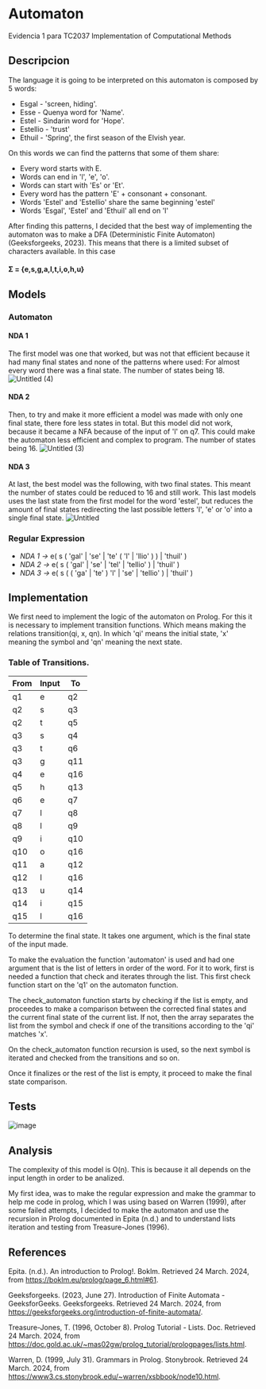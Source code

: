 # Automaton
Evidencia 1 para TC2037 Implementation of Computational Methods

## Descripcion
The language it is going to be interpreted on this automaton is composed by 5 words:
- Esgal - 'screen, hiding'.
- Esse - Quenya word for 'Name'.
- Estel - Sindarin word for 'Hope'.
- Estellio - 'trust'
- Ethuil - 'Spring', the first season of the Elvish year.

On this words we can find the patterns that some of them share:
- Every word starts with E.
- Words can end in 'l', 'e', 'o'.
- Words can start with 'Es' or 'Et'.
- Every word has the pattern 'E' + consonant + consonant.
- Words 'Estel' and 'Estellio' share the same beginning 'estel'
- Words 'Esgal', 'Estel' and 'Ethuil' all end on 'l'

After finding this patterns, I decided that the best way of implementing the automaton was to make a DFA (Deterministic Finite Automaton) (Geeksforgeeks, 2023). This means that there is a limited subset of characters available. In this case 

#### Σ = {e,s,g,a,l,t,i,o,h,u}

## Models
### Automaton
#### NDA 1
The first model was one that worked, but was not that efficient because it had many final states and none of the patterns where used: For almost every word there was a final state. The number of states being 18.
![Untitled (4)](https://github.com/A01705840/automaton/assets/111139686/06d6f789-5945-42b6-9bee-c64c183f61c3)

#### NDA 2
Then, to try and make it more efficient a model was made with only one final state, there fore less states in total. But this model did not work, because it became a NFA because of the input of 'l' on q7. This could make the automaton less efficient and complex to program. The number of states being 16.
![Untitled (3)](https://github.com/A01705840/automaton/assets/111139686/d4696f16-f181-434e-8b65-70e724e65ab5)

#### NDA 3
At last, the best model was the following, with two final states. This meant the number of states could be reduced to 16 and still work. This last models uses the last state from the first model for the word 'estel', but reduces the amount of final states redirecting the last possible letters 'l', 'e' or 'o' into a single final state.
![Untitled](https://github.com/A01705840/automaton/assets/111139686/05aa5e1e-0838-4511-a643-a1491e85545f)

### Regular Expression

- *NDA 1 ->* e( s ( 'gal' | 'se' | 'te' ( 'l' | 'llio' ) ) | 'thuil' )
- *NDA 2 ->* e( s ( 'gal' | 'se' | 'tel' | 'tellio' ) | 'thuil' )
- *NDA 3 ->* e( s ( ( 'ga' | 'te' ) 'l' | 'se' | 'tellio' ) | 'thuil' )

## Implementation
We first need to implement the logic of the automaton on Prolog. For this it is necessary to implement transition functions. Which means making the relations transition(qi, x, qn). In which 'qi' means the initial state, 'x' meaning the symbol and 'qn' meaning the next state.

### Table of Transitions.
| From     | Input | To   |
|----------|-------|------|
| q1       | e     | q2   |
| q2       | s     | q3   |
| q2       | t     | q5   |
| q3       | s     | q4   |
| q3       | t     | q6   |
| q3       | g     | q11  |
| q4       | e     | q16  |
| q5       | h     | q13  |
| q6       | e     | q7   |
| q7       | l     | q8   |
| q8       | l     | q9   |
| q9       | i     | q10  |
| q10      | o     | q16  |
| q11      | a     | q12  |
| q12      | l     | q16  |
| q13      | u     | q14  |
| q14      | i     | q15  |
| q15      | l     | q16  |

To determine the final state. It takes one argument, which is the final state of the input made.

To make the evaluation the function 'automaton' is used and had one argument that is the list of letters in order of the word. For it to work, first is needed a function that check and iterates through the list. This first check function start on the 'q1' on the automaton function.

The check_automaton function starts by checking if the list is empty, and proceedes to make a comparison between the corrected final states and the current final state of the current list. If not, then the array separates the list from the symbol and check if one of the transitions according to the 'qi' matches 'x'.

On the check_automaton function recursion is used, so the next symbol is iterated and checked from the transitions and so on.

Once it finalizes or the rest of the list is empty, it proceed to make the final state comparison.

## Tests
![image](https://github.com/A01705840/automaton/assets/111139686/ad8aa6bf-ea1b-431c-8e1f-e9f32b4b3508)

## Analysis
The complexity of this model is O(n). This is because it all depends on the input length in order to be analized.

My first idea, was to make the regular expression and make the grammar to help me code in prolog, which I was using based on Warren (1999), after some failed attempts, I decided to make the automaton and use the recursion in Prolog documented in Epita (n.d.) and to understand lists iteration and testing from Treasure-Jones (1996).
## References
Epita. (n.d.). An introduction to Prolog!. Boklm. Retrieved 24 March. 2024, from https://boklm.eu/prolog/page_6.html#61.

Geeksforgeeks. (2023, June 27). Introduction of Finite Automata - GeeksforGeeks. Geeksforgeeks. Retrieved 24 March. 2024, from https://geeksforgeeks.org/introduction-of-finite-automata/.

Treasure-Jones, T. (1996, October 8). Prolog Tutorial - Lists. Doc. Retrieved 24 March. 2024, from https://doc.gold.ac.uk/~mas02gw/prolog_tutorial/prologpages/lists.html.

Warren, D. (1999, July 31). Grammars in Prolog. Stonybrook. Retrieved 24 March. 2024, from https://www3.cs.stonybrook.edu/~warren/xsbbook/node10.html.


